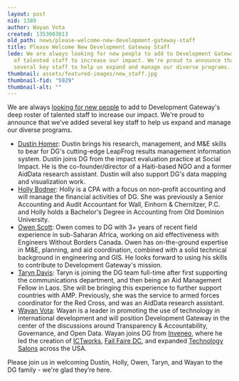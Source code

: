```yaml
---
layout: post
nid: 1389
author: Wayan Vota
created: 1353003813
old_path: news/please-welcome-new-development-gateway-staff
title: Please Welcome New Development Gateway Staff
lede: We are always looking for new people to add to Development Gateway's deep roster
  of talented staff to increase our impact. We're proud to announce that we’ve added
  several key staff to help us expand and manage our diverse programs.
thumbnail: assets/featured-images/new_staff.jpg
thumbnail-fid: "5929"
thumbnail-alt: ""
---
```


We are always [looking for new people](/about/careers) to add to Development Gateway's deep roster of talented staff to increase our impact. We're proud to announce that we’ve added several key staff to help us expand and manage our diverse programs.

- [Dustin Homer](http://www.linkedin.com/pub/dustin-homer/25/349/b5): Dustin brings his research, management, and M&E skills to bear for DG's cutting-edge LeapFrog results management information system. Dustin joins DG from the impact evaluation practice at Social Impact. He is the co-founder/director of a Haiti-based NGO and a former AidData research assistant. Dustin will also support DG's data mapping and visualization work.
- [Holly Bodner](http://www.linkedin.com/pub/holly-bodner/50/5a/980): Holly is a CPA with a focus on non-profit accounting and will manage the financial activities of DG. She was previously a Senior Accounting and Audit Accountant for Wall, Einhorn & Chernitzer, P.C. and Holly holds a Bachelor's Degree in Accounting from Old Dominion University.
- [Owen Scott](http://www.linkedin.com/pub/owen-scott/15/17b/42a): Owen comes to DG with 3+ years of recent field experience in sub-Saharan Africa, working on aid effectiveness with Engineers Without Borders Canada. Owen has on-the-ground expertise in M&E, planning, and aid coordination, combined with a solid technical background in engineering and GIS. He looks forward to using his skills to contribute to Development Gateway's mission.
- [Taryn Davis](http://www.linkedin.com/pub/taryn-davis/20/135/119): Taryn is joining the DG team full-time after first supporting the communications department, and then being an Aid Management Fellow in Laos. She will be bringing this experience to further support countries with AMP. Previously, she was the service to armed forces coordinator for the Red Cross, and was an AidData research assistant.
- [Wayan Vota](http://www.linkedin.com/in/wayan): Wayan is a leader in promoting the use of technology in international development and will position Development Gateway in the center of the discussions around Transparency & Accountability, Governance, and Open Data. Wayan joins DG from [Inveneo](http://Inveneo.org), where he led the creation of [ICTworks](/ictworks.org), [Fail Faire DC](http://failfairedc.com), and expanded [Technology Salons](http://techsalon.org) across the USA.

Please join us in welcoming Dustin, Holly, Owen, Taryn, and Wayan to the DG family - we're glad they’re here.
